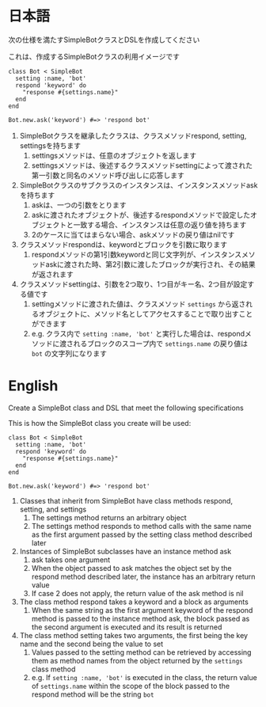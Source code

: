 # 日本語

次の仕様を満たすSimpleBotクラスとDSLを作成してください

これは、作成するSimpleBotクラスの利用イメージです

```
class Bot < SimpleBot
  setting :name, 'bot'
  respond 'keyword' do
    "response #{settings.name}"
  end
end

Bot.new.ask('keyword') #=> 'respond bot'
```

1. SimpleBotクラスを継承したクラスは、クラスメソッドrespond, setting, settingsを持ちます
    1. settingsメソッドは、任意のオブジェクトを返します
    2. settingsメソッドは、後述するクラスメソッドsettingによって渡された第一引数と同名のメソッド呼び出しに応答します
2. SimpleBotクラスのサブクラスのインスタンスは、インスタンスメソッドaskを持ちます
    1. askは、一つの引数をとります
    2. askに渡されたオブジェクトが、後述するrespondメソッドで設定したオブジェクトと一致する場合、インスタンスは任意の返り値を持ちます
    3. 2のケースに当てはまらない場合、askメソッドの戻り値はnilです
3. クラスメソッドrespondは、keywordとブロックを引数に取ります
    1. respondメソッドの第1引数keywordと同じ文字列が、インスタンスメソッドaskに渡された時、第2引数に渡したブロックが実行され、その結果が返されます
4. クラスメソッドsettingは、引数を2つ取り、1つ目がキー名、2つ目が設定する値です
    1. settingメソッドに渡された値は、クラスメソッド `settings` から返されるオブジェクトに、メソッド名としてアクセスすることで取り出すことができます
    2. e.g. クラス内で `setting :name, 'bot'` と実行した場合は、respondメソッドに渡されるブロックのスコープ内で `settings.name` の戻り値は `bot` の文字列になります

# English

Create a SimpleBot class and DSL that meet the following specifications

This is how the SimpleBot class you create will be used:

```
class Bot < SimpleBot
  setting :name, 'bot'
  respond 'keyword' do
    "response #{settings.name}"
  end
end

Bot.new.ask('keyword') #=> 'respond bot'
```

1. Classes that inherit from SimpleBot have class methods respond, setting, and settings
    1. The settings method returns an arbitrary object
    2. The settings method responds to method calls with the same name as the first argument passed by the setting class method described later
2. Instances of SimpleBot subclasses have an instance method ask
    1. ask takes one argument
    2. When the object passed to ask matches the object set by the respond method described later, the instance has an arbitrary return value
    3. If case 2 does not apply, the return value of the ask method is nil
3. The class method respond takes a keyword and a block as arguments
    1. When the same string as the first argument keyword of the respond method is passed to the instance method ask, the block passed as the second argument is executed and its result is returned
4. The class method setting takes two arguments, the first being the key name and the second being the value to set
    1. Values passed to the setting method can be retrieved by accessing them as method names from the object returned by the `settings` class method
    2. e.g. If `setting :name, 'bot'` is executed in the class, the return value of `settings.name` within the scope of the block passed to the respond method will be the string `bot`
